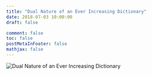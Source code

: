 ```yaml
---
title: "Dual Nature of an Ever Increasing Dictionary"
date: 2018-07-03 10:00:00
draft: false

comment: false
toc: false
postMetaInFooter: false
mathjax: false
---
```

![Dual Nature of an Ever Increasing Dictionary](/images/10.jpg "Conversing in proper math terms is crucial to not misinterpret the meaning. It's equally important to not turn away potential math PhDs by talking in a language they can't understand.")
<!--more-->
